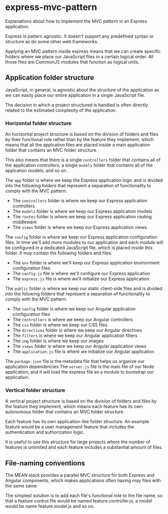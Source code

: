 # express-mvc-pattern

Explanations about how to implement the MVC pattern in an Express application.

Express is pattern agnostic. It doesn't support any predefined syntax or structure as do some other web frameworks.

Applying an MVC pattern inside express means that we can create specific folders where we place our JavaScript files in a certain logical order. All those files are CommonJS modules that function as logical units.

## Application folder structure
JavaScript, in general, is agnostic about the structure of the application as we can easily place our entire application in a single JavaScript file.

The decision in which a project structured is handled is often directly related to the estimated complexity of the application.

### Horizontal folder structure
An horizontal project structure is based on the division of folders and files by their functional role rather than by the feature they implement, which means that all the applcation files are placed inside a main application folder that contains an MVC folder structure.

This also means that there is a single `controllers` folder that contains all of the application controllers, a single `models` folder that contains all of the applcation models, and so on.

The `app` folder is where we keep the Express application logic and is divided into the following folders that represent a separation of functionality to comply with the MVC pattern:
* The `controllers` folder is where we keep our Express application controllers
* The `models` folder is where we keep our Express application models
* The `routes` folder is where we keep our Express application routing middleware
* The `views` folder is where we keep our Express application views.

The `config` folder is where we keep our Express application configuration files. In time we'll add more modules to our application and each module will be configured in a dedicated JavaScript file, which is placed inside this folder. It may contain the following folders and files:
* The `env` folder is where we'll keep our Express application environment configuration files
* The `config.js` file is where we'll configure our Express application
* The `express.js` file is where we'll initialize our Express application.

The `public` folder is where we keep our static client-side files and is divided into the folowing folders that represent a separation of functionality to comply with the MVC pattern:
* The `config` folder is where we keep our Angular application configuration files
* The `controllers` is where we keep our Angular controllers
* The `css` folder is where we keep our CSS files
* The `directives` folder is where we keep our Angular directives
* The `filters` is where we keep our Angular application filters
* The `img` folder is where we keep our images
* The `views` folder is where we keep our Angular application views
* The `application.js` file is where we initialize our Angular application

The `package.json` file is the metadata file that helps us organize our application dependencies
The `server.js` file is the main file of our Node application, and it will load the express file as a module to bootstrap our application.

### Vertical folder structure
A vertical project structure is based on the division of folders and files by the feature they implement, which means each feature has its own autonomous folder that contains an MVC folder structure.

Each feature has its own application-like folder structure. An example feature would be a user management feature that includes the authentication and authorization logic.

It is useful to use this structure for large projects where the number of features is unlimited and each feature includes a substantial amount of files.

## File-naming conventions
The MEAN stack provides a parallel MVC structure for both Express and Angular components, which makes applications often having may files with the same same.

The simplest solution is to add each file's functional role to the file name, so that a feature control file would be named feature.controller.js, a model would be name feature.model.js and so on.